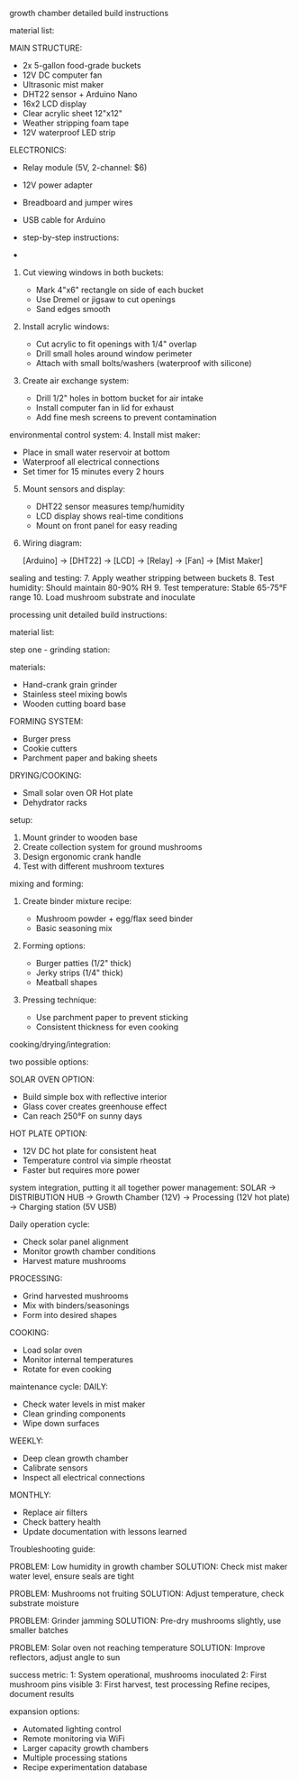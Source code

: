 growth chamber detailed build instructions

material list:

MAIN STRUCTURE:
- 2x 5-gallon food-grade buckets 
- 12V DC computer fan 
- Ultrasonic mist maker 
- DHT22 sensor + Arduino Nano 
- 16x2 LCD display 
- Clear acrylic sheet 12"x12" 
- Weather stripping foam tape 
- 12V waterproof LED strip

ELECTRONICS:
- Relay module (5V, 2-channel: $6)
- 12V power adapter
- Breadboard and jumper wires
- USB cable for Arduino

- step-by-step instructions:
- 
1. Cut viewing windows in both buckets:
   - Mark 4"x6" rectangle on side of each bucket
   - Use Dremel or jigsaw to cut openings
   - Sand edges smooth

2. Install acrylic windows:
   - Cut acrylic to fit openings with 1/4" overlap
   - Drill small holes around window perimeter
   - Attach with small bolts/washers (waterproof with silicone)

3. Create air exchange system:
   - Drill 1/2" holes in bottom bucket for air intake
   - Install computer fan in lid for exhaust
   - Add fine mesh screens to prevent contamination

environmental control system:
4. Install mist maker:
   - Place in small water reservoir at bottom
   - Waterproof all electrical connections
   - Set timer for 15 minutes every 2 hours

5. Mount sensors and display:
   - DHT22 sensor measures temp/humidity
   - LCD display shows real-time conditions
   - Mount on front panel for easy reading

6. Wiring diagram:
   
   [Arduino] → [DHT22] → [LCD]
           → [Relay] → [Fan]
                   → [Mist Maker]

sealing and testing:
7. Apply weather stripping between buckets
8. Test humidity: Should maintain 80-90% RH
9. Test temperature: Stable 65-75°F range
10. Load mushroom substrate and inoculate

processing unit detailed build instructions:

material list:

step one - grinding station:

materials:
- Hand-crank grain grinder 
- Stainless steel mixing bowls
- Wooden cutting board base

FORMING SYSTEM:
- Burger press 
- Cookie cutters 
- Parchment paper and baking sheets

DRYING/COOKING:
- Small solar oven OR Hot plate 
- Dehydrator racks

setup:
1. Mount grinder to wooden base
2. Create collection system for ground mushrooms
3. Design ergonomic crank handle
4. Test with different mushroom textures

mixing and forming:
1. Create binder mixture recipe:
   - Mushroom powder + egg/flax seed binder
   - Basic seasoning mix
   
2. Forming options:
   - Burger patties (1/2" thick)
   - Jerky strips (1/4" thick)
   - Meatball shapes
   
3. Pressing technique:
   - Use parchment paper to prevent sticking
   - Consistent thickness for even cooking

cooking/drying/integration:

two possible options:

SOLAR OVEN OPTION:
- Build simple box with reflective interior
- Glass cover creates greenhouse effect
- Can reach 250°F on sunny days

HOT PLATE OPTION:
- 12V DC hot plate for consistent heat
- Temperature control via simple rheostat
- Faster but requires more power

system integration, putting it all together
power management:
SOLAR → DISTRIBUTION HUB
                → Growth Chamber (12V)
                → Processing (12V hot plate)
                → Charging station (5V USB)

Daily operation cycle:
- Check solar panel alignment
- Monitor growth chamber conditions
- Harvest mature mushrooms

PROCESSING:
- Grind harvested mushrooms
- Mix with binders/seasonings
- Form into desired shapes

COOKING:
- Load solar oven
- Monitor internal temperatures
- Rotate for even cooking

maintenance cycle:
DAILY:
- Check water levels in mist maker
- Clean grinding components
- Wipe down surfaces

WEEKLY:
- Deep clean growth chamber
- Calibrate sensors
- Inspect all electrical connections

MONTHLY:
- Replace air filters
- Check battery health
- Update documentation with lessons learned

Troubleshooting guide:

PROBLEM: Low humidity in growth chamber
SOLUTION: Check mist maker water level, ensure seals are tight

PROBLEM: Mushrooms not fruiting
SOLUTION: Adjust temperature, check substrate moisture

PROBLEM: Grinder jamming
SOLUTION: Pre-dry mushrooms slightly, use smaller batches

PROBLEM: Solar oven not reaching temperature
SOLUTION: Improve reflectors, adjust angle to sun

success metric:
 1: System operational, mushrooms inoculated
 2: First mushroom pins visible
 3: First harvest, test processing
 Refine recipes, document results

 expansion options:
 - Automated lighting control
- Remote monitoring via WiFi
- Larger capacity growth chambers
- Multiple processing stations
- Recipe experimentation database
